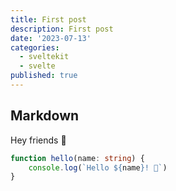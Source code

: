 ```yaml
---
title: First post
description: First post
date: '2023-07-13'
categories:
  - sveltekit
  - svelte
published: true
---
```


## Markdown

Hey friends 👋

```ts
function hello(name: string) {
	console.log(`Hello ${name}! 👋`)
}
```

